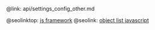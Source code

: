 @link: api/settings_config_other.md

@seolinktop: [js framework](https://webix.com)
@seolink: [object list javascript](https://webix.com/widget/list/)